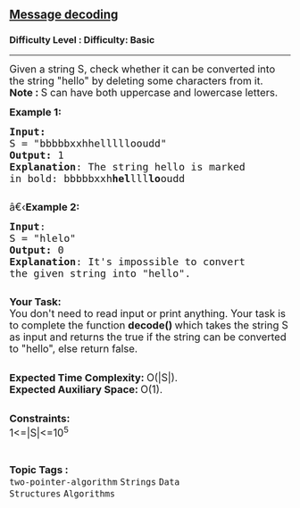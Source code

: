 <h2><a href="https://www.geeksforgeeks.org/problems/message-decoding4305/1">Message decoding</a></h2><h3>Difficulty Level : Difficulty: Basic</h3><hr><div class="problems_problem_content__Xm_eO"><p><span style="font-size:18px">Given a string S, check whether it can be converted into the string "hello" by deleting some characters from it.<br>
<strong>Note : </strong>S&nbsp;can have&nbsp;both uppercase and lowercase letters.</span></p>

<p><span style="font-size:18px"><strong>Example 1:</strong></span></p>

<pre><span style="font-size:18px"><strong>Input:</strong>
S = "bbbbbxxhhelllllooudd"
<strong>Output:</strong> 1
<strong>Explanation</strong>: The string hello is marked
in bold: bbbbbxxh<strong>hel</strong>lll<strong>lo</strong>oudd
</span>
</pre>

<p><span style="font-size:18px">â€‹<strong>Example 2:</strong></span></p>

<pre><span style="font-size:18px"><strong>Input</strong>: 
S = "hlelo"
<strong>Output:</strong> 0
<strong>Explanation</strong>: It's impossible to convert
the given string into "hello".
</span>
</pre>

<p><span style="font-size:18px"><strong>Your Task:</strong><br>
You don't need to read input or print anything. Your task is to complete the function&nbsp;<strong>decode()&nbsp;</strong>which takes the string S as input and returns the true if the string can be converted to "hello", else return false.</span></p>

<p><br>
<span style="font-size:18px"><strong>Expected Time Complexity:&nbsp;</strong>O(|S|).<br>
<strong>Expected Auxiliary Space:&nbsp;</strong>O(1).</span></p>

<p><br>
<span style="font-size:18px"><strong>Constraints:</strong><br>
1&lt;=|S|&lt;=10<sup>5</sup></span></p>
</div><br><p><span style=font-size:18px><strong>Topic Tags : </strong><br><code>two-pointer-algorithm</code>&nbsp;<code>Strings</code>&nbsp;<code>Data Structures</code>&nbsp;<code>Algorithms</code>&nbsp;